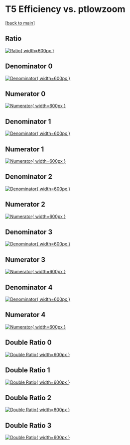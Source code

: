 # T5 Efficiency vs. ptlowzoom

[[back to main](./)]



## Ratio

[![Ratio](../mtv/var/T5_loweta_211_-1_eff_ptlowzoom.png){ width=600px }](../mtv/var/T5_loweta_211_-1_eff_ptlowzoom.pdf)

## Denominator 0

[![Denominator](../mtv/den/T5_loweta_211_-1_eff_ptlowzoom_den0.png){ width=600px }](../mtv/den/T5_loweta_211_-1_eff_ptlowzoom_den0.pdf)

## Numerator 0

[![Numerator](../mtv/num/T5_loweta_211_-1_eff_ptlowzoom_num0.png){ width=600px }](../mtv/num/T5_loweta_211_-1_eff_ptlowzoom_num0.pdf)

## Denominator 1

[![Denominator](../mtv/den/T5_loweta_211_-1_eff_ptlowzoom_den1.png){ width=600px }](../mtv/den/T5_loweta_211_-1_eff_ptlowzoom_den1.pdf)

## Numerator 1

[![Numerator](../mtv/num/T5_loweta_211_-1_eff_ptlowzoom_num1.png){ width=600px }](../mtv/num/T5_loweta_211_-1_eff_ptlowzoom_num1.pdf)

## Denominator 2

[![Denominator](../mtv/den/T5_loweta_211_-1_eff_ptlowzoom_den2.png){ width=600px }](../mtv/den/T5_loweta_211_-1_eff_ptlowzoom_den2.pdf)

## Numerator 2

[![Numerator](../mtv/num/T5_loweta_211_-1_eff_ptlowzoom_num2.png){ width=600px }](../mtv/num/T5_loweta_211_-1_eff_ptlowzoom_num2.pdf)

## Denominator 3

[![Denominator](../mtv/den/T5_loweta_211_-1_eff_ptlowzoom_den3.png){ width=600px }](../mtv/den/T5_loweta_211_-1_eff_ptlowzoom_den3.pdf)

## Numerator 3

[![Numerator](../mtv/num/T5_loweta_211_-1_eff_ptlowzoom_num3.png){ width=600px }](../mtv/num/T5_loweta_211_-1_eff_ptlowzoom_num3.pdf)

## Denominator 4

[![Denominator](../mtv/den/T5_loweta_211_-1_eff_ptlowzoom_den4.png){ width=600px }](../mtv/den/T5_loweta_211_-1_eff_ptlowzoom_den4.pdf)

## Numerator 4

[![Numerator](../mtv/num/T5_loweta_211_-1_eff_ptlowzoom_num4.png){ width=600px }](../mtv/num/T5_loweta_211_-1_eff_ptlowzoom_num4.pdf)

## Double Ratio 0

[![Double Ratio](../mtv/ratio/T5_loweta_211_-1_eff_ptlowzoom_ratio0.png){ width=600px }](../mtv/ratio/T5_loweta_211_-1_eff_ptlowzoom_ratio0.pdf)

## Double Ratio 1

[![Double Ratio](../mtv/ratio/T5_loweta_211_-1_eff_ptlowzoom_ratio1.png){ width=600px }](../mtv/ratio/T5_loweta_211_-1_eff_ptlowzoom_ratio1.pdf)

## Double Ratio 2

[![Double Ratio](../mtv/ratio/T5_loweta_211_-1_eff_ptlowzoom_ratio2.png){ width=600px }](../mtv/ratio/T5_loweta_211_-1_eff_ptlowzoom_ratio2.pdf)

## Double Ratio 3

[![Double Ratio](../mtv/ratio/T5_loweta_211_-1_eff_ptlowzoom_ratio3.png){ width=600px }](../mtv/ratio/T5_loweta_211_-1_eff_ptlowzoom_ratio3.pdf)

